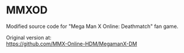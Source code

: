 # MMXOD
Modified source code for "Mega Man X Online: Deathmatch" fan game.

Original version at:  
https://github.com/MMX-Online-HDM/MegamanX-DM
